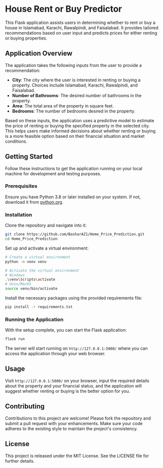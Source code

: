 # House Rent or Buy Predictor

This Flask application assists users in determining whether to rent or buy a house in Islamabad, Karachi, Rawalpindi, and Faisalabad. It provides tailored recommendations based on user input and predicts prices for either renting or buying properties.

## Application Overview

The application takes the following inputs from the user to provide a recommendation:

- **City**: The city where the user is interested in renting or buying a property. Choices include Islamabad, Karachi, Rawalpindi, and Faisalabad.
- **Number of Bathrooms**: The desired number of bathrooms in the property.
- **Area**: The total area of the property in square feet.
- **Bedrooms**: The number of bedrooms desired in the property.

Based on these inputs, the application uses a predictive model to estimate the price of renting or buying the specified property in the selected city. This helps users make informed decisions about whether renting or buying is a more feasible option based on their financial situation and market conditions.

## Getting Started

Follow these instructions to get the application running on your local machine for development and testing purposes.

### Prerequisites

Ensure you have Python 3.8 or later installed on your system. If not, download it from [python.org](https://www.python.org/downloads/).

### Installation

Clone the repository and navigate into it:
```bash
git clone https://github.com/BasharAZ1/Home_Price_Prediction.git
cd Home_Price_Prediction
```

Set up and activate a virtual environment:
```bash
# Create a virtual environment
python -m venv venv

# Activate the virtual environment
# Windows
.\venv\Scripts\activate
# Unix/MacOS
source venv/bin/activate
```

Install the necessary packages using the provided requirements file:
```bash
pip install -r requirements.txt
```

### Running the Application

With the setup complete, you can start the Flask application:
```bash
flask run
```
The server will start running on `http://127.0.0.1:5000/` where you can access the application through your web browser.

## Usage

Visit `http://127.0.0.1:5000/` on your browser, input the required details about the property and your financial status, and the application will suggest whether renting or buying is the better option for you.

## Contributing

Contributions to this project are welcome! Please fork the repository and submit a pull request with your enhancements. Make sure your code adheres to the existing style to maintain the project's consistency.

## License

This project is released under the MIT License. See the LICENSE file for further details.
